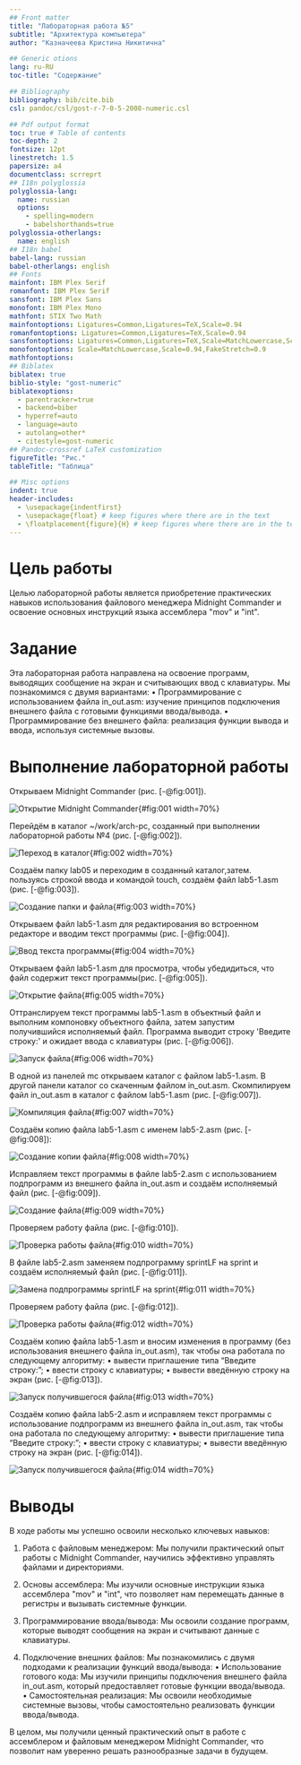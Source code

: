 ```yaml
---
## Front matter
title: "Лабораторная работа №5"
subtitle: "Архитектура компьютера"
author: "Казначеева Кристина Никитична"

## Generic otions
lang: ru-RU
toc-title: "Содержание"

## Bibliography
bibliography: bib/cite.bib
csl: pandoc/csl/gost-r-7-0-5-2008-numeric.csl

## Pdf output format
toc: true # Table of contents
toc-depth: 2
fontsize: 12pt
linestretch: 1.5
papersize: a4
documentclass: scrreprt
## I18n polyglossia
polyglossia-lang:
  name: russian
  options:
	- spelling=modern
	- babelshorthands=true
polyglossia-otherlangs:
  name: english
## I18n babel
babel-lang: russian
babel-otherlangs: english
## Fonts
mainfont: IBM Plex Serif
romanfont: IBM Plex Serif
sansfont: IBM Plex Sans
monofont: IBM Plex Mono
mathfont: STIX Two Math
mainfontoptions: Ligatures=Common,Ligatures=TeX,Scale=0.94
romanfontoptions: Ligatures=Common,Ligatures=TeX,Scale=0.94
sansfontoptions: Ligatures=Common,Ligatures=TeX,Scale=MatchLowercase,Scale=0.94
monofontoptions: Scale=MatchLowercase,Scale=0.94,FakeStretch=0.9
mathfontoptions:
## Biblatex
biblatex: true
biblio-style: "gost-numeric"
biblatexoptions:
  - parentracker=true
  - backend=biber
  - hyperref=auto
  - language=auto
  - autolang=other*
  - citestyle=gost-numeric
## Pandoc-crossref LaTeX customization
figureTitle: "Рис."
tableTitle: "Таблица"

## Misc options
indent: true
header-includes:
  - \usepackage{indentfirst}
  - \usepackage{float} # keep figures where there are in the text
  - \floatplacement{figure}{H} # keep figures where there are in the text
---
```


# Цель работы

Целью лабораторной работы является приобретение практических навыков использования файлового менеджера Midnight Commander и освоение основных инструкций языка ассемблера "mov" и "int".

# Задание

Эта лабораторная работа направлена на освоение программ, выводящих сообщение на экран и считывающих ввод с клавиатуры. Мы познакомимся с двумя вариантами:
• Программирование с использованием файла in_out.asm: изучение принципов подключения внешнего файла с готовыми функциями ввода/вывода.
• Программирование без внешнего файла: реализация функции вывода и ввода, используя системные вызовы.

# Выполнение лабораторной работы

Открываем Midnight Commander
(рис. [-@fig:001]).

![Открытие Midnight Commander](image/1.png){#fig:001 width=70%}
	
Перейдём в каталог ~/work/arch-pc, созданный при выполнении лабораторной работы №4 (рис. [-@fig:002]).

![Переход в каталог](image/2.png){#fig:002 width=70%}

Создаём папку lab05 и переходим в созданный каталог,затем. пользуясь строкой ввода и командой touch, создаём файл lab5-1.asm (рис. [-@fig:003]).

![Создание папки и файла](image/3.png){#fig:003 width=70%}

Открываем файл lab5-1.asm для редактирования во встроенном редакторе и вводим текст программы  (рис. [-@fig:004]).

![Ввод текста программы](image/4.png){#fig:004 width=70%}

Открываем файл lab5-1.asm для просмотра, чтобы убедидиться, что файл содержит текст программы(рис. [-@fig:005]).

![Открытие файла](image/5.png){#fig:005 width=70%}

Оттранслируем текст программы lab5-1.asm в объектный файл и выполним компоновку объектного файла, затем запустим получившийся исполняемый файл. Программа выводит строку 'Введите строку:' и ожидает ввода с клавиатуры (рис. [-@fig:006]).

![Запуск файла](image/6.png){#fig:006 width=70%}

В одной из панелей mc открываем каталог с файлом lab5-1.asm. В другой панели каталог со скаченным файлом in_out.asm. Скомпилируем файл in_out.asm в каталог с файлом lab5-1.asm (рис. [-@fig:007]).

![Компиляция файла](image/7.png){#fig:007 width=70%}

Создаём копию файла lab5-1.asm с именем lab5-2.asm (рис. [-@fig:008]):

![Создание копии файла](image/8.png){#fig:008 width=70%}

Исправляем текст программы в файле lab5-2.asm с использованием подпрограмм из внешнего файла in_out.asm и создаём исполняемый файл (рис. [-@fig:009]).

![Создание файла](image/9.png){#fig:009 width=70%}

Проверяем работу файла (рис. [-@fig:010]).

![Проверка работы файла](image/10.png){#fig:010 width=70%}

В файле lab5-2.asm заменяем подпрограмму sprintLF на sprint и создаём исполняемый файл (рис. [-@fig:011]).

![Замена подпрограммы sprintLF на sprint](image/11.png){#fig:011 width=70%}

Проверяем работу файла (рис. [-@fig:012]).

![Проверка работы файла](image/12.png){#fig:012 width=70%}

Создаём копию файла lab5-1.asm и вносим изменения в программу (без использования внешнего файла in_out.asm), так чтобы она работала по следующему алгоритму:
• вывести приглашение типа “Введите строку:”;
• ввести строку с клавиатуры;
• вывести введённую строку на экран (рис. [-@fig:013]).

![Запуск получившегося файла](image/13.png){#fig:013 width=70%}

Создаём копию файла lab5-2.asm и исправляем текст программы с использование подпрограмм из внешнего файла in_out.asm, так чтобы она работала по следующему
алгоритму:
• вывести приглашение типа “Введите строку:”;
• ввести строку с клавиатуры;
• вывести введённую строку на экран (рис. [-@fig:014]).

![Запуск получившегося файла](image/14.png){#fig:014 width=70%}

# Выводы

В ходе работы мы успешно освоили несколько ключевых навыков:

1. Работа с файловым менеджером: 
Мы получили практический опыт работы с Midnight Commander, научились эффективно управлять файлами и директориями.

2. Основы ассемблера: 
Мы изучили основные инструкции языка ассемблера "mov" и "int", что позволяет нам перемещать данные в регистры и вызывать системные функции.

3. Программирование ввода/вывода:
Мы освоили создание программ, которые выводят сообщения на экран и считывают данные с клавиатуры. 

4. Подключение внешних файлов:
Мы познакомились с двумя подходами к реализации функций ввода/вывода:
• Использование готового кода: Мы изучили принципы подключения внешнего файла in_out.asm, который предоставляет готовые функции ввода/вывода.
• Самостоятельная реализация: Мы освоили необходимые системные вызовы, чтобы самостоятельно реализовать функции ввода/вывода.

В целом, мы получили ценный практический опыт в работе с ассемблером и файловым менеджером Midnight Commander, что позволит нам уверенно решать разнообразные задачи в будущем.
